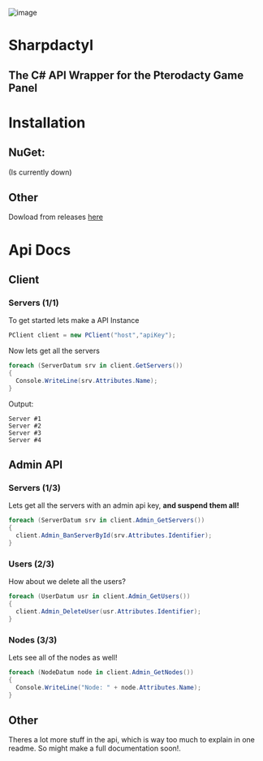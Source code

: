 ![image](https://cdn.discordapp.com/attachments/515033167850373122/610725914271285250/pterodactyl_logo_transparent.png)
# Sharpdactyl
## The C# API Wrapper for the Pterodacty Game Panel

# Installation
## NuGet:
(Is currently down)
## Other
Dowload from releases [here](https://github.com/KadePcGames/Sharpdactyl/releases/latest)

# Api Docs
## Client
### Servers (1/1)
To get started lets make a API Instance
```csharp
PClient client = new PClient("host","apiKey");
```
Now lets get all the servers
```csharp
foreach (ServerDatum srv in client.GetServers())
{
  Console.WriteLine(srv.Attributes.Name);
}
```
Output:
```
Server #1
Server #2
Server #3
Server #4
```
## Admin API
### Servers (1/3)
Lets get all the servers with an admin api key,
**and suspend them all!**
```csharp
foreach (ServerDatum srv in client.Admin_GetServers())
{
  client.Admin_BanServerById(srv.Attributes.Identifier);
}
```
### Users (2/3)
How about we delete all the users?
```csharp
foreach (UserDatum usr in client.Admin_GetUsers())
{
  client.Admin_DeleteUser(usr.Attributes.Identifier);
}
```
### Nodes (3/3)
Lets see all of the nodes as well!
```csharp
foreach (NodeDatum node in client.Admin_GetNodes())
{
  Console.WriteLine("Node: " + node.Attributes.Name);
}
```
## Other
Theres a lot more stuff in the api, which is way too much to explain in one readme. So might make a full documentation soon!.
